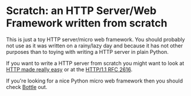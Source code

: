 # Scratch: an HTTP Server/Web Framework written from scratch

This is just a toy HTTP server/micro web framework. You should probably not
use as it was written on a rainy/lazy day and because it has not other
purposes than to toying with writing a HTTP server in plain Python.

If you want to write a HTTP server from scratch you might want to look at
[HTTP made really easy](http://www.jmarshall.com/easy/http/) or at the
[HTTP/1.1 RFC 2616](http://www.w3.org/Protocols/rfc2616/rfc2616.html).

If you're looking for a nice Python micro web framework then you should check
[Bottle](http://bottlepy.org/docs/dev/) out.
